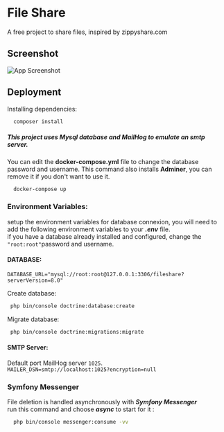 # File Share

A free project to share files, inspired by zippyshare.com

## Screenshot

![App Screenshot](https://i.postimg.cc/nzkG2GmG/file-share.jpg)

## Deployment

Installing dependencies:

```bash
  composer install
```
##### This project uses Mysql database and MailHog to emulate an smtp server.
You can edit the **docker-compose.yml** file to change the database password and username.
This command also installs **Adminer**, you can remove it if you don't want to use it.
```bach
  docker-compose up
```
### Environment Variables:

setup the environment variables for database connexion, you will need to add the following environment variables to your ***.env*** file.  
if you have a database already installed and configured, change the ```"root:root"```password and username.

#### DATABASE:
`DATABASE_URL="mysql://root:root@127.0.0.1:3306/fileshare?serverVersion=8.0"`

Create database:
  ```bash
   php bin/console doctrine:database:create 
  ```

Migrate database:
```bash
 php bin/console doctrine:migrations:migrate 
```
#### SMTP Server:
Default port MailHog server ```1025```.  
`MAILER_DSN=smtp://localhost:1025?encryption=null`   


### Symfony Messenger
 File deletion is handled asynchronously with ***Symfony Messenger***   
 run this command and choose ***async*** to start for it :

```bash
  php bin/console messenger:consume -vv 
 ```
